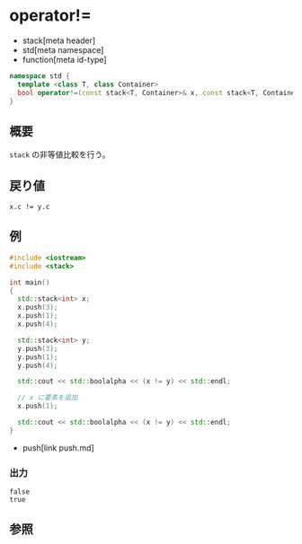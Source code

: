 # operator!=
* stack[meta header]
* std[meta namespace]
* function[meta id-type]

```cpp
namespace std {
  template <class T, class Container>
  bool operator!=(const stack<T, Container>& x, const stack<T, Container>& y);
}
```

## 概要
`stack` の非等値比較を行う。


## 戻り値
`x.c != y.c`


## 例
```cpp example
#include <iostream>
#include <stack>

int main()
{
  std::stack<int> x;
  x.push(3);
  x.push(1);
  x.push(4);

  std::stack<int> y;
  y.push(3);
  y.push(1);
  y.push(4);

  std::cout << std::boolalpha << (x != y) << std::endl;

  // x に要素を追加
  x.push(1);

  std::cout << std::boolalpha << (x != y) << std::endl;
}
```
* push[link push.md]

### 出力
```
false
true
```

## 参照


